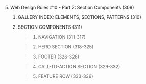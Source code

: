 <!-- ^This notes are to be use with the provided slides -->

5. Web Design Rules #10 - Part 2: Section Components (309)

   1. GALLERY INDEX: ELEMENTS, SECTIONS, PATTERNS (310)

   2. SECTION COMPONENTS (311)

      > 1. NAVIGATION (311-317)

      > 2. HERO SECTION (318-325)

      > 3. FOOTER (326-328)

      > 4. CALL-TO-ACTION SECTION (329-332)

      > 5. FEATURE ROW (333-336)
